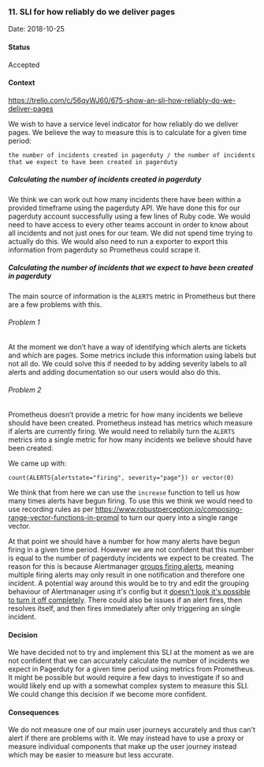 ### 11. SLI for how reliably do we deliver pages

Date: 2018-10-25

#### Status

Accepted

#### Context

https://trello.com/c/56qyWJ60/675-show-an-sli-how-reliably-do-we-deliver-pages

We wish to have a service level indicator for how reliably do we deliver pages. We believe the way to measure this is to calculate for a given time period:

`the number of incidents created in pagerduty / the number of incidents that we expect to have been created in pagerduty`

##### Calculating the number of incidents created in pagerduty

We think we can work out how many incidents there have been within a provided timeframe using the pagerduty API. We have done this for our pagerduty account successfully using a few lines of Ruby code. We would need to have access to every other teams account in order to know about all incidents and not just ones for our team. We did not spend time trying to actually do this. We would also need to run a exporter to export this information from pagerduty so Prometheus could scrape it.

##### Calculating the number of incidents that we expect to have been created in pagerduty

The main source of information is the `ALERTS` metric in Prometheus but there are a few problems with this.

###### Problem 1

At the moment we don’t have a way of identifying which alerts are tickets and which are pages. Some metrics include this information using labels but not all do. We could solve this if needed to by adding severity labels to all alerts and adding documentation so our users would also do this.

###### Problem 2

Prometheus doesn’t provide a metric for how many incidents we believe should have been created. Prometheus instead has metrics which measure if alerts are currently firing. We would need to reliabily turn the `ALERTS` metrics into a single metric for how many incidents we believe should have been created.

We came up with:

```count(ALERTS{alertstate="firing", severity="page"}) or vector(0)```

We think that from here we can use the `increase` function to tell us how many times alerts have begun firing. To use this we think we would need to use recording rules as per https://www.robustperception.io/composing-range-vector-functions-in-promql to turn our query into a single range vector.

At that point we should have a number for how many alerts have begun firing in a given time period. However we are not confident that this number is equal to the number of pagerduty incidents we expect to be created. The reason for this is because Alertmanager [groups firing alerts](https://prometheus.io/docs/alerting/alertmanager/#grouping), meaning multiple firing alerts may only result in one notification and therefore one incident. A potential way around this would be to try and edit the grouping behaviour of Alertmanager using it's config but it [doesn't look it's possible to turn it off completely](https://groups.google.com/forum/#!topic/prometheus-users/35znfrwu_z8). There could also be issues if an alert fires, then resolves itself, and then fires immediately after only triggering an single incident.

#### Decision

We have decided not to try and implement this SLI at the moment as we are not confident that we can accurately calculate the number of incidents we expect in Pagerduty for a given time period using metrics from Prometheus. It might be possible but would require a few days to investigate if so and would likely end up with a somewhat complex system to measure this SLI. We could change this decision if we become more confident.

#### Consequences

We do not measure one of our main user journeys accurately and thus can't alert if there are problems with it. We may instead have to use a proxy or measure individual components that make up the user journey instead which may be easier to measure but less accurate.
